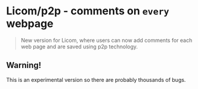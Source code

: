 # Licom/p2p - comments on `every` webpage

> New version for Licom, where users can now add comments for each web page and are saved using p2p technology.

## Warning!

This is an experimental version so there are probably thousands of bugs.
